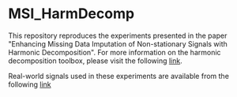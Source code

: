 # MSI_HarmDecomp
This repository reproduces the experiments presented in the paper "Enhancing Missing Data Imputation of Non-stationary Signals with Harmonic Decomposition". For more information on the harmonic decomposition toolbox, please visit the following [link](https://github.com/joaquinr-uner/harmonic_imputation).

Real-world signals used in these experiments are available from the following [link](https://drive.google.com/drive/folders/1nMgK24hpIardknsIl945yUxawalczrM3?usp=sharing)
